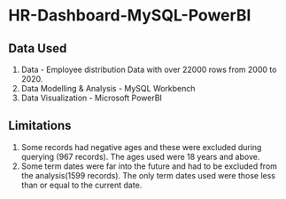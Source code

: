 # HR-Dashboard-MySQL-PowerBI

## Data Used
1. Data - Employee distribution Data with over 22000 rows from 2000 to 2020.
2. Data Modelling & Analysis - MySQL Workbench
3. Data Visualization - Microsoft PowerBI

## Limitations
1. Some records had negative ages and these were excluded during querying (967 records). The ages used were 18 years and above.
2. Some term dates were far into the future and had to be excluded from the analysis(1599 records). The only term dates used were those less than or equal to the current date.
